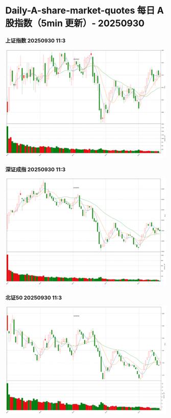 
# Daily-A-share-market-quotes 每日 A 股指数（5min 更新）- 20250930

### 上证指数 20250930 11:3
![](./fig/2025/9/20250930-sh000001.png)

### 深证成指 20250930 11:3
![](./fig/2025/9/20250930-sz399001.png)

### 北证50 20250930 11:3
![](./fig/2025/9/20250930-bj899050.png)
